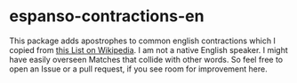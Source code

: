 # espanso-contractions-en

This package adds apostrophes to common english contractions which I copied from [this List on Wikipedia](https://en.wikipedia.org/wiki/Wikipedia:List_of_English_contractions). I am not a native English speaker. I might have easily overseen Matches that collide with other words. So feel free to open an Issue or a pull request, if you see room for improvement here.
